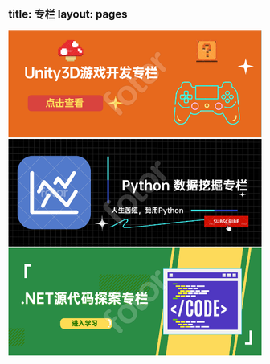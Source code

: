 title: 专栏
layout: pages
---

<a href="https://blog.csdn.net/qinyuanpei/category_1708629.html">
    <img src="/assets/images/columns/column_unity3d.png" alt="Unity3D 游戏开发专栏" title="Unity3D 游戏开发专栏" referrerpolicy="no-referrer">
</a>
<br/>
<a href="https://blog.csdn.net/qinyuanpei/category_7444699.html">
    <img src="/assets/images/columns/column_data_analyse.png" alt="Python 数据挖掘专栏" title="Python 数据挖掘专栏" referrerpolicy="no-referrer">
</a>
<br/>
<a href="https://blog.csdn.net/qinyuanpei/category_10852603.html">
    <img src="/assets/images/columns/column_dotnet.png" alt=".NET 源代码探案专栏" title=".NET 源代码探案专栏" referrerpolicy="no-referrer">
</a>
<br/>
